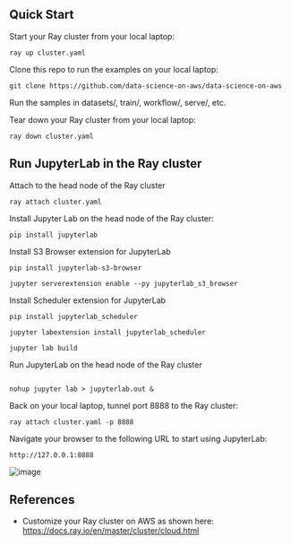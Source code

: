## Quick Start
Start your Ray cluster from your local laptop:
```
ray up cluster.yaml
```

Clone this repo to run the examples on your local laptop:
```
git clone https://github.com/data-science-on-aws/data-science-on-aws
```

Run the samples in datasets/, train/, workflow/, serve/, etc.

Tear down your Ray cluster from your local laptop:
```
ray down cluster.yaml
```

## Run JupyterLab in the Ray cluster
Attach to the head node of the Ray cluster
```
ray attach cluster.yaml
```

Install Jupyter Lab on the head node of the Ray cluster:
```
pip install jupyterlab
```

Install S3 Browser extension for JupyterLab
```
pip install jupyterlab-s3-browser

jupyter serverextension enable --py jupyterlab_s3_browser
```

Install Scheduler extension for JupyterLab
```
pip install jupyterlab_scheduler

jupyter labextension install jupyterlab_scheduler

jupyter lab build
```

Run JupyterLab on the head node of the Ray cluster
```

nohup jupyter lab > jupyterlab.out &
```

Back on your local laptop, tunnel port 8888 to the Ray cluster:
```
ray attach cluster.yaml -p 8888
```

Navigate your browser to the following URL to start using JupyterLab:
```
http://127.0.0.1:8888
```

![image](https://user-images.githubusercontent.com/1438064/169604655-97f32435-681d-4068-b636-ec06ad3abaa1.png)

## References
* Customize your Ray cluster on AWS as shown here:  https://docs.ray.io/en/master/cluster/cloud.html
